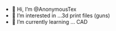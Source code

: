 - 👋 Hi, I’m @AnonymousTex
- 👀 I’m interested in ...3d print files (guns)
- 🌱 I’m currently learning ... CAD
  

<!---
AnonymousTex/AnonymousTex is a ✨ special ✨ repository because its `README.md` (this file) appears on your GitHub profile.
You can click the Preview link to take a look at your changes.
--->
